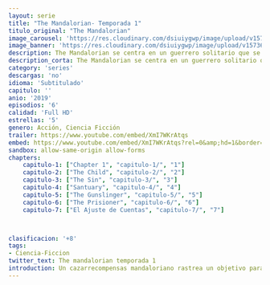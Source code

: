 ```yaml
---
layout: serie
title: "The Mandalorian- Temporada 1"
titulo_original: "The Mandalorian"
image_carousel: 'https://res.cloudinary.com/dsiuiygwp/image/upload/v1573604791/mandalorian-min_ddzx3g.jpg'
image_banner: 'https://res.cloudinary.com/dsiuiygwp/image/upload/v1573604791/The-mandalorian-min_wjrira.jpg'
description: The Mandalorian se centra en un guerrero solitario que se encuentra lejos de la autoridad de la Nueva República, y en los famosos Boba Fett y su padre Jango. La serie explora nuevas luchas espaciales y la complicada profesión de ser cazarrecompensas.
description_corta: The Mandalorian se centra en un guerrero solitario que se encuentra lejos de la autoridad de la Nueva República, y en los famosos Boba Fett y su padre Jango. La serie...
category: 'series'
descargas: 'no'
idioma: 'Subtitulado'
capitulo: ''
anio: '2019'
episodios: '6'
calidad: 'Full HD'
estrellas: '5'
genero: Acción, Ciencia Ficción
trailer: https://www.youtube.com/embed/XmI7WKrAtqs
embed: https://www.youtube.com/embed/XmI7WKrAtqs?rel=0&amp;hd=1&border=0&wmode=opaque&enablejsapi=1&modestbranding=1&controls=1&showinfo=1
sandbox: allow-same-origin allow-forms 
chapters:
    capitulo-1: ["Chapter 1", "capitulo-1/", "1"]
    capitulo-2: ["The Child", "capitulo-2/", "2"]
    capitulo-3: ["The Sin", "capitulo-3/", "3"]
    capitulo-4: ["Santuary", "capitulo-4/", "4"]
    capitulo-5: ["The Gunslinger", "capitulo-5/", "5"]
    capitulo-6: ["The Prisioner", "capitulo-6/", "6"]
    capitulo-7: ["El Ajuste de Cuentas", "capitulo-7/", "7"]



clasificacion: '+8'
tags:
- Ciencia-Ficcion
twitter_text: The mandalorian temporada 1
introduction: Un cazarrecompensas mandaloriano rastrea un objetivo para un cliente que paga bien.
---
```












